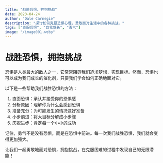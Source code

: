 ```yaml
---
title: "战胜恐惧，拥抱挑战"
date: 2023-04-24
author: "Dale Carnegie"
description: "探讨如何克服恐惧心理，勇敢面对生活中的各种挑战。"
tags: ["克服恐惧", "自我成长", "勇气"]
image: "/image001.webp"
---
```


# 战胜恐惧，拥抱挑战

恐惧是人类最大的敌人之一，它常常阻碍我们追求梦想，实现目标。然而，恐惧也可以成为我们成长的催化剂，只要我们学会如何正确地面对它。

以下是一些帮助我们战胜恐惧的方法：

1. 直面恐惧：承认并接受你的恐惧感
2. 分析原因：理解你为什么会感到恐惧
3. 准备充分：为可能发生的情况做好准备
4. 小步前进：将大目标分解成小步骤
5. 庆祝进步：肯定每一个小小的成功

记住，勇气不是没有恐惧，而是在恐惧中前进。每一次我们战胜恐惧，我们就会变得更加强大。

让我们一起勇敢地面对恐惧，拥抱挑战，在克服困难的过程中发现自己的无限潜能！
